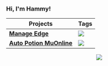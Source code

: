 ### Hi, I'm Hammy!

<table align="center">
<thead>
<tr>
<th>Projects</th>
<th>Tags</th>
</tr>
</thead>
<tbody>
<tr>
<td><a href="https://github.com/hammyster/manage-edge"><strong>Manage Edge</strong></a></td>
<td><a target="_blank" rel="noopener noreferrer" href="https://camo.githubusercontent.com/7f916502e4b9079b8c8bd26a1bc7c7e67fc5933abbe9ad57e959bfa297f7b63f/68747470733a2f2f696d672e736869656c64732e696f2f62616467652f2d432532332d677265656e"><img src="https://camo.githubusercontent.com/7f916502e4b9079b8c8bd26a1bc7c7e67fc5933abbe9ad57e959bfa297f7b63f/68747470733a2f2f696d672e736869656c64732e696f2f62616467652f2d432532332d677265656e" data-canonical-src="https://img.shields.io/badge/-C%23-green" style="max-width:100%;"></a></td>
</tr>
<tr>
<td><a href="https://github.com/hammyster/autopotion"><strong>Auto Potion MuOnline</strong></a></td>
<td><a target="_blank" rel="noopener noreferrer" href="https://camo.githubusercontent.com/7f916502e4b9079b8c8bd26a1bc7c7e67fc5933abbe9ad57e959bfa297f7b63f/68747470733a2f2f696d672e736869656c64732e696f2f62616467652f2d432532332d677265656e"><img src="https://camo.githubusercontent.com/7f916502e4b9079b8c8bd26a1bc7c7e67fc5933abbe9ad57e959bfa297f7b63f/68747470733a2f2f696d672e736869656c64732e696f2f62616467652f2d432532332d677265656e" data-canonical-src="https://img.shields.io/badge/-C%23-green" style="max-width:100%;"></a></td>
</tr>
</tbody>
</table>

 <p style="text-align: center;"align="center"><a href="https://github.com/hammyster?tab=repositories"><img align="center" src="https://github-readme-stats.vercel.app/api/top-langs/?username=hammyster&layout=compact&show_icons=true&theme=tokyonight" /></a></p>
